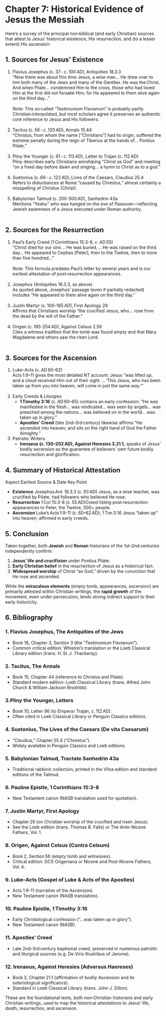 # Chapter 7: Historical Evidence of Jesus the Messiah
Here’s a survey of the principal non‑biblical (and early Christian) sources that attest to Jesus’ historical existence, His resurrection, and (to a lesser extent) His ascension:

## 1. Sources for Jesus’ Existence
1. Flavius Josephus (c. 37 - c. 100 AD), Antiquities 18.3.3<br/>
    “Now there was about this time Jesus, a wise man… He drew over to him both many of the Jews and many of the Gentiles. He was the Christ. And when Pilate… condemned Him to the cross, those who had loved Him at the first did not forsake Him; for He appeared to them alive again on the third day…”<br/><br/>
    Note: This so‑called “Testimonium Flavianum” is probably partly Christian‑interpolated, but most scholars agree it preserves an authentic core reference to Jesus and His followers.<br/><br/>
2. Tacitus (c. 56 - c. 120 AD), Annals 15.44<br/>
    “Christus, from whom the name [“Christians”] had its origin, suffered the extreme penalty during the reign of Tiberius at the hands of… Pontius Pilate.”<br/><br/>
3. Pliny the Younger (c. 61 - c. 113 AD), Letter to Trajan (c. 112 AD)<br/>
    Pliny describes early Christians worshiping “Christ as God” and meeting “on a fixed day before dawn and singing… a hymn to Christ as to a god.”<br/><br/>
4. Suetonius (c. 69 - c. 122 AD), Lives of the Caesars, Claudius 25.4<br/>
    Refers to disturbances at Rome “caused by Chrestus,” almost certainly a misspelling of Christus (Christ).<br/><br/>
5. Babylonian Talmud (c. 200-500 AD), Sanhedrin 43a<br/>
    Mentions “Yeshu” who was hanged on the eve of Passover—reflecting Jewish awareness of a Jesus executed under Roman authority.<br/><br/>

## 2. Sources for the Resurrection
1. Paul’s Early Creed (1 Corinthians 15:3-8, c. AD 55)<br/>
    “Christ died for our sins … He was buried, … He was raised on the third day… He appeared to Cephas [Peter], then to the Twelve, then to more than five hundred…”<br/><br/>
    Note: This formula predates Paul’s letter by several years and is our earliest attestation of post‑resurrection appearances.<br/><br/>
2. Josephus (Antiquities 18.3.3, as above)<br/>
As quoted above, Josephus’ passage (even if partially redacted) includes “He appeared to them alive again on the third day.”<br/><br/>
3. Justin Martyr (c. 100–165 AD), First Apology 29<br/>
    Affirms that Christians worship “the crucified Jesus, who… rose from the dead by the will of the Father.”<br/><br/>
4. Origen (c. 185-254 AD), Against Celsus 2.56<br/>
    Cites a witness tradition that the tomb was found empty and that Mary Magdalene and others saw the risen Lord.<br/><br/>

## 3. Sources for the Ascension
1. Luke–Acts (c. AD 60-62)<br/>
    Acts 1:9–11 gives the most detailed NT account: Jesus “was lifted up, and a cloud received Him out of their sight. … ‘This Jesus, who has been taken up from you into heaven, will come in just the same way.’”<br/><br/>
2. Early Creeds & Liturgies<br/>
    * **1 Timothy 3:16** (c. AD 60–65) contains an early confession: “He was manifested in the flesh… was vindicated… was seen by angels… was preached among the nations… was believed on in the world… was taken up in glory.”<br/>
    * **Apostles’ Creed** (late 2nd–3rd century) likewise affirms “He ascended into heaven; and sits on the right hand of God the Father Almighty.”<br/>
3. Patristic Writers<br/>
    * **Irenaeus (c. 130–202 AD), Against Heresies 3.21.1,** speaks of Jesus’ bodily ascension as the guarantee of believers’ own future bodily resurrection and glorification.<br/>

## 4. Summary of Historical Attestation
Aspect Earliest Source & Date Key Point

* **Existence** Josephus Ant. 18.3.3 (c. 93 AD) Jesus, as a wise teacher, was crucified by Pilate, had followers who believed He rose. <br/>
* **Resurrection** 1 Cor 15:3-8 (c. 55 AD)Creed listing post‑resurrection appearances to Peter, the Twelve, 500+ people. <br/>
* **Ascension** Luke’s Acts 1:9-11 (c. 60–62 AD); 1 Tim 3:16 Jesus “taken up” into heaven; affirmed in early creeds.<br/>

## 5. Conclusion
Taken together, both **Jewish** and **Roman** historians of the 1st–2nd centuries independently confirm:

1. **Jesus’ life and crucifixion** under Pontius Pilate.
2. **Early Christian belief** in the resurrection of Jesus as a historical fact.
3. **Widespread worship** of Christ “as God,” driven by the conviction that He rose and ascended.

While the **miraculous elements** (empty tomb, appearances, ascension) are primarily attested within Christian writings, the **rapid growth** of the movement, even under persecution, lends strong indirect support to their early historicity.

## 6. Bibliography
### 1. Flavius Josephus, The Antiquities of the Jews
* Book 18, Chapter 3, Section 3 (the “Testimonium Flavianum”).
* Common critical edition: Whiston’s translation or the Loeb Classical Library edition (trans. H. St. J. Thackeray).

### 2. Tacitus, The Annals
* Book 15, Chapter 44 (reference to Christus and Pilate).
* Standard modern edition: Loeb Classical Library (trans. Alfred John Church & William Jackson Brodribb).

### 3.Pliny the Younger, Letters
* Book 10, Letter 96 (to Emperor Trajan, c. 112 AD).
* Often cited in Loeb Classical Library or Penguin Classics editions.

### 4. Suetonius, The Lives of the Caesars (De vita Caesarum)
* “Claudius,” Chapter 25.4 (“Chrestus”).
* Widely available in Penguin Classics and Loeb editions.

### 5. Babylonian Talmud, Tractate Sanhedrin 43a
* Traditional rabbinic collection, printed in the Vilna edition and standard editions of the Talmud.

### 6. Pauline Epistle, 1 Corinthians 15:3-8
* New Testament canon (NASB translation used for quotation).

### 7. Justin Martyr, First Apology
* Chapter 29 (on Christian worship of the crucified and risen Jesus).
* See the Loeb edition (trans. Thomas B. Falls) or The Ante-Nicene Fathers, Vol. 1.

### 8. Origen, Against Celsus (Contra Celsum)
* Book 2, Section 56 (empty tomb and witnesses).
* Critical edition: GCS Origeniana or Nicene and Post-Nicene Fathers, Vol. 4.

### 9. Luke–Acts (Gospel of Luke & Acts of the Apostles)
* Acts 1:9-11 (narrative of the Ascension).
* New Testament canon (NASB translation).

### 10. Pauline Epistle, 1 Timothy 3:16
* Early Christological confession (“…was taken up in glory”).
* New Testament canon (NASB).

### 11. Apostles’ Creed
* Late 2nd–3rd century baptismal creed, preserved in numerous patristic and liturgical sources (e.g. De Viris Illustribus of Jerome).

### 12. Irenaeus, Against Heresies (Adversus Haereses)
* Book 3, Chapter 21.1 (affirmation of bodily Ascension and its soteriological significance).
* Standard in Loeb Classical Library (trans. John J. Dillon).

These are the foundational texts, both non‑Christian historians and early Christian writings, used to map the historical attestations to Jesus’ life, death, resurrection, and ascension.
